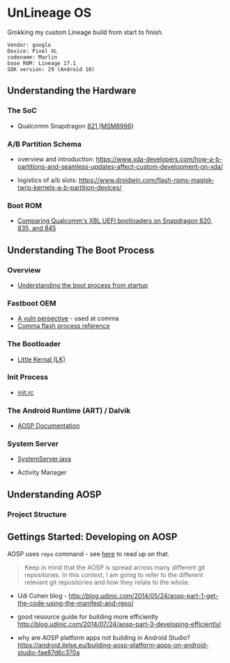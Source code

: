 # UnLineage OS

Grokking my custom Lineage build from start to finish.

```
Vendor: google
Device: Pixel XL
codename: Marlin
base ROM: Lineage 17.1
SDK version: 29 (Android 10)

```

## Understanding the Hardware

### The SoC 

- Qualcomm Snapdragon [821 (MSM8996)](https://www.notebookcheck.net/Qualcomm-Snapdragon-821-MSM8996-Pro-SoC.180683.0.html#:~:text=The%20Qualcomm%20Snapdragon%20821%20MSM8996,clocked)

### A/B Partition Schema

- overview and introduction: https://www.xda-developers.com/how-a-b-partitions-and-seamless-updates-affect-custom-development-on-xda/

- logistics of a/b slots: https://www.droidwin.com/flash-roms-magisk-twrp-kernels-a-b-partition-devices/

### Boot ROM

- [Comparing Qualcomm's XBL UEFI bootloaders on Snapdragon 820, 835, and 845](https://worthdoingbadly.com/qcomxbl/)

## Understanding The Boot Process

### Overview

- [Understanding the boot process from startup](https://sites.google.com/site/androidersclub/in-the-news/theandroidbootprocessfrompower-on)

### Fastboot OEM

- [A vuln perpective](https://www.usenix.org/system/files/conference/woot17/woot17-paper-hay.pdf) - used at comma
- [Comma flash process reference](https://github.com/commaai/eon-neos-builder/blob/master/devices/eon/flash.sh)

### The Bootloader

- [Little Kernal (LK)](https://developer.qualcomm.com/download/db410c/little-kernel-boot-loader-overview.pdf)

### Init Process

- [init.rc](https://github.com/openinternet-cc/android_system_core/blob/lineage-17.1/rootdir/init.rc)

### The Android Runtime (ART) / Dalvik

- [AOSP Documentation](https://source.android.com/devices/tech/dalvik)

### System Server 

- [SystemServer.java]()

- Activity Manager

## Understanding AOSP

### Project Structure

## Gettings Started: Developing on AOSP

AOSP uses `repo` command - see [here](https://source.android.com/setup/develop/repo) to read up on that. 

> Keep in mind that the AOSP is spread across many different git repositories. In this context, I am going to refer to the different relevant git repositories and how they relate to the whole. 

- Udi Cohen blog - http://blog.udinic.com/2014/05/24/aosp-part-1-get-the-code-using-the-manifest-and-repo/

- good resource guide for building more efficiently
http://blog.udinic.com/2014/07/24/aosp-part-3-developing-efficiently/ 

- why are AOSP platform apps not building in Android Studio? 
https://android.jlelse.eu/building-aosp-platform-apps-on-android-studio-fae87d6c370a





